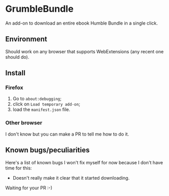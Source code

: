 # GrumbleBundle

An add-on to download an entire ebook Humble Bundle in a single click.

## Environment

Should work on any browser that supports WebExtensions (any recent one should
do).

## Install

### Firefox

1. Go to `about:debugging`;
2. click on `Load temporary add-on`;
3. load the `manifest.json` file.

### Other browser

I don't know but you can make a PR to tell me how to do it.

## Known bugs/peculiarities

Here's a list of known bugs I won't fix myself for now because I don't have
time for this:

- Doesn't really make it clear that it started downloading.

Waiting for your PR :-)
